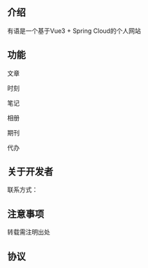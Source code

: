 ## 介绍
有语是一个基于Vue3 + Spring Cloud的个人网站

## 功能
文章

时刻

笔记

相册

期刊

代办



## 关于开发者
联系方式：

## 注意事项
转载需注明出处

## 协议
